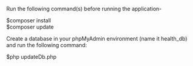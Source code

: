 
Run the following command(s) before running the application-

$composer install \
$composer update 


Create a database in your phpMyAdmin environment (name it health_db) and run the following command:

$php updateDb.php



